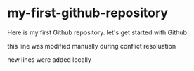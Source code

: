 # my-first-github-repository
Here is my first Github repository. let's get started with Github

this line was modified manually during conflict resoluation

new lines were added locally
